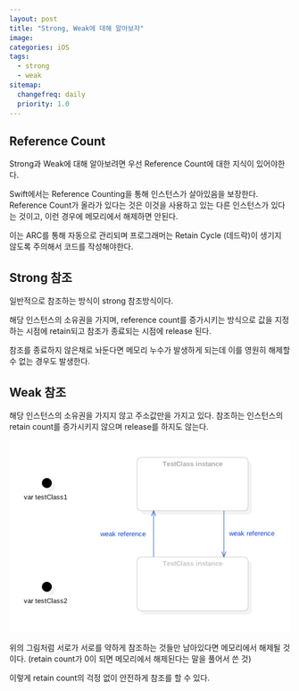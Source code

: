 ```yaml
---
layout: post
title: "Strong, Weak에 대해 알아보자"
image:
categories: iOS
tags: 
  - strong
  - weak
sitemap:
  changefreq: daily
  priority: 1.0
---
```


## Reference Count

Strong과 Weak에 대해 알아보려면 우선 Reference Count에 대한 지식이 있어야한다.

Swift에서는 Reference Counting을 통해 인스턴스가 살아있음을 보장한다. Reference Count가 올라가 있다는 것은 이것을 사용하고 있는 다른 인스턴스가 있다는 것이고, 이런 경우에 메모리에서 해제하면 안된다.

이는 ARC를 통해 자동으로 관리되며 프로그래머는 Retain Cycle (데드락)이 생기지 않도록 주의해서 코드를 작성해야한다.



## Strong 참조

일반적으로 참조하는 방식이 strong 참조방식이다.

해당 인스턴스의 소유권을 가지며, reference count를 증가시키는 방식으로 값을 지정하는 시점에 retain되고 참조가 종료되는 시점에 release 된다. 

참조를 종료하지 않은채로 놔둔다면 메모리 누수가 발생하게 되는데 이를 영원히 해제할 수 없는 경우도 발생한다.

## Weak 참조

해당 인스턴스의 소유권을 가지지 않고 주소값만을 가지고 있다. 참조하는 인스턴스의 retain count를 증가시키지 않으며 release를 하지도 않는다.

![img](https://raw.githubusercontent.com/Neph3779/Blog-Image/forUpload/img/20210704154353.png)

위의 그림처럼 서로가 서로를 약하게 참조하는 것들만 남아있다면 메모리에서 해제될 것이다. (retain count가 0이 되면 메모리에서 해제된다는 말을 풀어서 쓴 것) 

이렇게 retain count의 걱정 없이 안전하게 참조를 할 수 있다.

